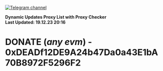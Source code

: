 [![Telegram channel](https://img.shields.io/endpoint?url=https://runkit.io/damiankrawczyk/telegram-badge/branches/master?url=https://t.me/n4z4v0d)](https://t.me/n4z4v0d) 

**Dynamic Updates Proxy List with Proxy Checker**  
**Last Updated: 19.12.23 20:16**

# DONATE (_any evm_) - 0xDEADf12DE9A24b47Da0a43E1bA70B8972F5296F2
